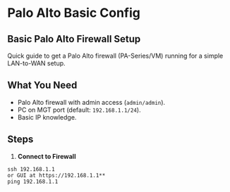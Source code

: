 # Palo Alto Basic Config

## Basic Palo Alto Firewall Setup
Quick guide to get a Palo Alto firewall (PA-Series/VM) running for a simple LAN-to-WAN setup.

## What You Need
- Palo Alto firewall with admin access (`admin/admin`).
- PC on MGT port (default: `192.168.1.1/24`).
- Basic IP knowledge.

## Steps
1. **Connect to Firewall**
```
ssh 192.168.1.1
or GUI at https://192.168.1.1**
ping 192.168.1.1
